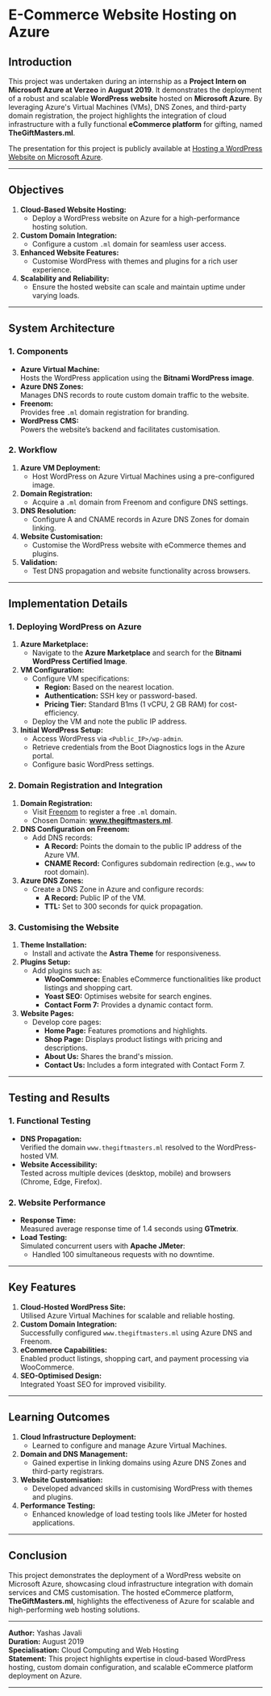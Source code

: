 # **E-Commerce Website Hosting on Azure**

## **Introduction**

This project was undertaken during an internship as a **Project Intern on Microsoft Azure at Verzeo** in **August 2019**. It demonstrates the deployment of a robust and scalable **WordPress website** hosted on **Microsoft Azure**. By leveraging Azure's Virtual Machines (VMs), DNS Zones, and third-party domain registration, the project highlights the integration of cloud infrastructure with a fully functional **eCommerce platform** for gifting, named **TheGiftMasters.ml**.

The presentation for this project is publicly available at [Hosting a WordPress Website on Microsoft Azure](https://www.slideshare.net/slideshow/word-press-website-on-azure-232241506/232241506).

---

## **Objectives**

1. **Cloud-Based Website Hosting:**
   - Deploy a WordPress website on Azure for a high-performance hosting solution.
2. **Custom Domain Integration:**
   - Configure a custom `.ml` domain for seamless user access.
3. **Enhanced Website Features:**
   - Customise WordPress with themes and plugins for a rich user experience.
4. **Scalability and Reliability:**
   - Ensure the hosted website can scale and maintain uptime under varying loads.

---

## **System Architecture**

### **1. Components**
- **Azure Virtual Machine:**  
  Hosts the WordPress application using the **Bitnami WordPress image**.
- **Azure DNS Zones:**  
  Manages DNS records to route custom domain traffic to the website.
- **Freenom:**  
  Provides free `.ml` domain registration for branding.
- **WordPress CMS:**  
  Powers the website’s backend and facilitates customisation.

### **2. Workflow**
1. **Azure VM Deployment:**
   - Host WordPress on Azure Virtual Machines using a pre-configured image.
2. **Domain Registration:**
   - Acquire a `.ml` domain from Freenom and configure DNS settings.
3. **DNS Resolution:**
   - Configure A and CNAME records in Azure DNS Zones for domain linking.
4. **Website Customisation:**
   - Customise the WordPress website with eCommerce themes and plugins.
5. **Validation:**
   - Test DNS propagation and website functionality across browsers.

---

## **Implementation Details**

### **1. Deploying WordPress on Azure**
1. **Azure Marketplace:**  
   - Navigate to the **Azure Marketplace** and search for the **Bitnami WordPress Certified Image**.
2. **VM Configuration:**
   - Configure VM specifications:
     - **Region:** Based on the nearest location.
     - **Authentication:** SSH key or password-based.
     - **Pricing Tier:** Standard B1ms (1 vCPU, 2 GB RAM) for cost-efficiency.
   - Deploy the VM and note the public IP address.
3. **Initial WordPress Setup:**
   - Access WordPress via `<Public_IP>/wp-admin`.
   - Retrieve credentials from the Boot Diagnostics logs in the Azure portal.
   - Configure basic WordPress settings.

### **2. Domain Registration and Integration**
1. **Domain Registration:**
   - Visit [Freenom](http://www.freenom.com/) to register a free `.ml` domain.
   - Chosen Domain: **www.thegiftmasters.ml**.
2. **DNS Configuration on Freenom:**
   - Add DNS records:
     - **A Record:** Points the domain to the public IP address of the Azure VM.
     - **CNAME Record:** Configures subdomain redirection (e.g., `www` to root domain).
3. **Azure DNS Zones:**
   - Create a DNS Zone in Azure and configure records:
     - **A Record:** Public IP of the VM.
     - **TTL:** Set to 300 seconds for quick propagation.

### **3. Customising the Website**
1. **Theme Installation:**
   - Install and activate the **Astra Theme** for responsiveness.
2. **Plugins Setup:**
   - Add plugins such as:
     - **WooCommerce:** Enables eCommerce functionalities like product listings and shopping cart.
     - **Yoast SEO:** Optimises website for search engines.
     - **Contact Form 7:** Provides a dynamic contact form.
3. **Website Pages:**
   - Develop core pages:
     - **Home Page:** Features promotions and highlights.
     - **Shop Page:** Displays product listings with pricing and descriptions.
     - **About Us:** Shares the brand's mission.
     - **Contact Us:** Includes a form integrated with Contact Form 7.

---

## **Testing and Results**

### **1. Functional Testing**
- **DNS Propagation:**  
  Verified the domain `www.thegiftmasters.ml` resolved to the WordPress-hosted VM.
- **Website Accessibility:**  
  Tested across multiple devices (desktop, mobile) and browsers (Chrome, Edge, Firefox).

### **2. Website Performance**
- **Response Time:**  
  Measured average response time of 1.4 seconds using **GTmetrix**.
- **Load Testing:**  
  Simulated concurrent users with **Apache JMeter**:
  - Handled 100 simultaneous requests with no downtime.

---

## **Key Features**

1. **Cloud-Hosted WordPress Site:**  
   Utilised Azure Virtual Machines for scalable and reliable hosting.
2. **Custom Domain Integration:**  
   Successfully configured `www.thegiftmasters.ml` using Azure DNS and Freenom.
3. **eCommerce Capabilities:**  
   Enabled product listings, shopping cart, and payment processing via WooCommerce.
4. **SEO-Optimised Design:**  
   Integrated Yoast SEO for improved visibility.

---

## **Learning Outcomes**

1. **Cloud Infrastructure Deployment:**  
   - Learned to configure and manage Azure Virtual Machines.
2. **Domain and DNS Management:**  
   - Gained expertise in linking domains using Azure DNS Zones and third-party registrars.
3. **Website Customisation:**  
   - Developed advanced skills in customising WordPress with themes and plugins.
4. **Performance Testing:**  
   - Enhanced knowledge of load testing tools like JMeter for hosted applications.

---

## **Conclusion**

This project demonstrates the deployment of a WordPress website on Microsoft Azure, showcasing cloud infrastructure integration with domain services and CMS customisation. The hosted eCommerce platform, **TheGiftMasters.ml**, highlights the effectiveness of Azure for scalable and high-performing web hosting solutions.

---

**Author:** Yashas Javali  
**Duration:** August 2019  
**Specialisation:** Cloud Computing and Web Hosting  
**Statement:** This project highlights expertise in cloud-based WordPress hosting, custom domain configuration, and scalable eCommerce platform deployment on Azure.

---

